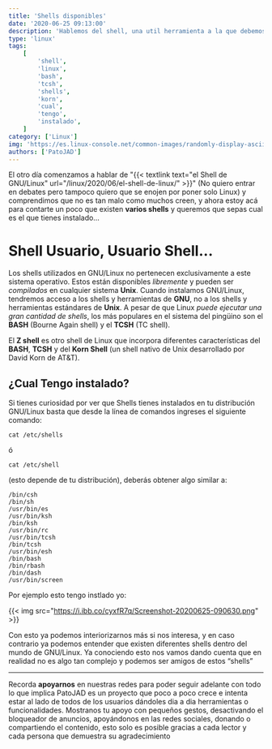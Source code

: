 ```yaml
---
title: 'Shells disponibles'
date: '2020-06-25 09:13:00'
description: 'Hablemos del shell, una util herramienta a la que debemos perderle el miedo'
type: 'linux'
tags:
    [
        'shell',
        'linux',
        'bash',
        'tcsh',
        'shells',
        'korn',
        'cual',
        'tengo',
        'instalado',
    ]
category: ['Linux']
img: 'https://es.linux-console.net/common-images/randomly-display-ascii-art-on-linux-terminal/ASCII-Art.png'
authors: ['PatoJAD']
---
```


El otro día comenzamos a hablar de "{{< textlink text="el Shell de GNU/Linux" url="/linux/2020/06/el-shell-de-linux/" >}}" (No quiero entrar en debates pero tampoco quiero que se enojen por poner solo Linux) y comprendimos que no es tan malo como muchos creen, y ahora estoy acá para contarte un poco que existen **varios shells** y queremos que sepas cual es el que tienes instalado…

# Shell Usuario, Usuario Shell...

Los shells utilizados en GNU/Linux no pertenecen exclusivamente a este sistema operativo. Estos están disponibles _libremente_ y pueden ser _compilados_ en cualquier sistema **Unix**. Cuando instalamos GNU/Linux, tendremos acceso a los shells y herramientas de **GNU**, no a los shells y herramientas estándares de **Unix**. A pesar de que Linux _puede ejecutar una gran cantidad de shells_, los más populares en el sistema del pingüino son el **BASH** (Bourne Again shell) y el **TCSH** (TC shell).

El **Z shell** es otro shell de Linux que incorpora diferentes características del **BASH**, **TCSH** y del **Korn Shell** (un shell nativo de Unix desarrollado por David Korn de AT&T).

## ¿Cual Tengo instalado?

Si tienes curiosidad por ver que Shells tienes instalados en tu distribución GNU/Linux basta que desde la línea de comandos ingreses el siguiente comando:

    cat /etc/shells

ó

    cat /etc/shell

(esto depende de tu distribución), deberás obtener algo similar a:

    /bin/csh
    /bin/sh
    /usr/bin/es
    /usr/bin/ksh
    /bin/ksh
    /usr/bin/rc
    /usr/bin/tcsh
    /bin/tcsh
    /usr/bin/esh
    /bin/bash
    /bin/rbash
    /bin/dash
    /usr/bin/screen

Por ejemplo esto tengo instlado yo:

{{< img src="https://i.ibb.co/cyxfR7q/Screenshot-20200625-090630.png" >}}

Con esto ya podemos interiorizarnos más si nos interesa, y en caso contrario ya podemos entender que existen diferentes shells dentro del mundo de GNU/Linux. Ya conociendo esto nos vamos dando cuenta que en realidad no es algo tan complejo y podemos ser amigos de estos “shells”

---

Recorda **apoyarnos** en nuestras redes para poder seguir adelante con todo lo que implica PatoJAD es un proyecto que poco a poco crece e intenta estar al lado de todos de los usuarios dándoles dia a dia herramientas o funcionalidades. Mostranos tu apoyo con pequeños gestos, desactivando el bloqueador de anuncios, apoyándonos en las redes sociales, donando o compartiendo el contenido, esto solo es posible gracias a cada lector y cada persona que demuestra su agradecimiento
